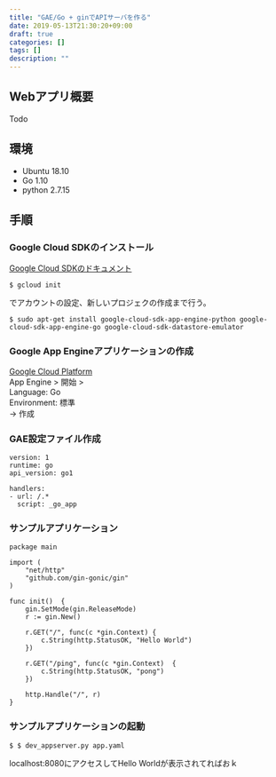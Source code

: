 ```yaml
---
title: "GAE/Go + ginでAPIサーバを作る"
date: 2019-05-13T21:30:20+09:00
draft: true
categories: []
tags: []
description: ""
---
```


## Webアプリ概要
Todo

## 環境
- Ubuntu 18.10
- Go 1.10
- python 2.7.15

## 手順
### Google Cloud SDKのインストール
[Google Cloud SDKのドキュメント](https://cloud.google.com/sdk/docs/?hl=ja#deb)

```
$ gcloud init
```
でアカウントの設定、新しいプロジェクの作成まで行う。

```
$ sudo apt-get install google-cloud-sdk-app-engine-python google-cloud-sdk-app-engine-go google-cloud-sdk-datastore-emulator
```


### Google App Engineアプリケーションの作成
[Google Cloud Platform](https://console.cloud.google.com/)  
App Engine > 開始 >  
Language: Go  
Environment: 標準  
-> 作成

### GAE設定ファイル作成
```app.yaml:sh
version: 1
runtime: go
api_version: go1

handlers:
- url: /.*
  script: _go_app
```

### サンプルアプリケーション

```main.go:go
package main

import (
	"net/http"
	"github.com/gin-gonic/gin"
)

func init()  {
	gin.SetMode(gin.ReleaseMode)
	r := gin.New()

	r.GET("/", func(c *gin.Context) {
		c.String(http.StatusOK, "Hello World")
	})

	r.GET("/ping", func(c *gin.Context)  {
		c.String(http.StatusOK, "pong")
	})

	http.Handle("/", r)
}
```

### サンプルアプリケーションの起動
```sh
$ $ dev_appserver.py app.yaml
```
localhost:8080にアクセスしてHello Worldが表示されてればおｋ


